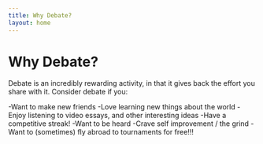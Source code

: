 ```yaml
---
title: Why Debate?
layout: home
---
```


# Why Debate?
Debate is an incredibly rewarding activity, in that it gives back the effort you share with it. Consider debate if you:

-Want to make new friends
-Love learning new things about the world
-Enjoy listening to video essays, and other interesting ideas
-Have a competitive streak!
-Want to be heard
-Crave self improvement / the grind
-Want to (sometimes) fly abroad to tournaments for free!!!
